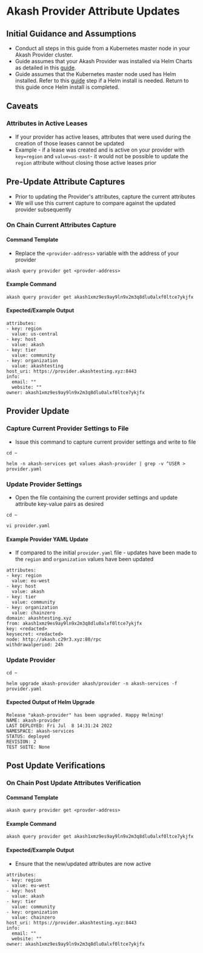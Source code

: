 # Akash Provider Attribute Updates

## Initial Guidance and Assumptions

* Conduct all steps in this guide from a Kubernetes master node in your Akash Provider cluster.
* Guide assumes that your Akash Provider was installed via Helm Charts as detailed in this [guide](../../providers/build-a-cloud-provider/helm-based-provider-persistent-storage-enablement/).
* Guide assumes that the Kubernetes master node used has Helm installed.  Refer to this [guide](../../providers/build-a-cloud-provider/akash-cloud-provider-build-with-helm-charts/step-4-helm-installation-on-kubernetes-node.md) step if a Helm install is needed.  Return to this guide once Helm install is completed.

## Caveats

### Attributes in Active Leases

* If your provider has active leases, attributes that were used during the creation of those leases cannot be updated
* Example - if a lease was created and is active on your provider with `key=region` and `value=us-east`- it would not be possible to update the `region` attribute without closing those active leases prior

## Pre-Update Attribute Captures

* Prior to updating the Provider's attributes, capture the current attributes
* We will use this current capture to compare against the updated provider subsequently

### On Chain Current Attributes Capture

#### Command Template

* Replace the `<provider-address>` variable with the address of your provider

```
akash query provider get <provder-address>
```

#### Example Command

```
akash query provider get akash1xmz9es9ay9ln9x2m3q8dlu0alxf0ltce7ykjfx
```

#### Expected/Example Output

```
attributes:
- key: region
  value: us-central
- key: host
  value: akash
- key: tier
  value: community
- key: organization
  value: akashtesting
host_uri: https://provider.akashtesting.xyz:8443
info:
  email: ""
  website: ""
owner: akash1xmz9es9ay9ln9x2m3q8dlu0alxf0ltce7ykjfx
```

## Provider Update

### Capture Current Provider Settings to File

* Issue this command to capture current provider settings and write to file

```
cd ~

helm -n akash-services get values akash-provider | grep -v ^USER > provider.yaml
```

### Update Provider Settings

* Open the file containing the current provider settings and update attribute key-value pairs as desired

```
cd ~

vi provider.yaml
```

#### Example Provider YAML Update

* If compared to the initial `provider.yaml` file - updates have been made to the `region` and `organization` values have been updated

```
attributes:
- key: region
  value: eu-west
- key: host
  value: akash
- key: tier
  value: community
- key: organization
  value: chainzero
domain: akashtesting.xyz
from: akash1xmz9es9ay9ln9x2m3q8dlu0alxf0ltce7ykjfx
key: <redacted>
keysecret: <redacted>
node: http://akash.c29r3.xyz:80/rpc
withdrawalperiod: 24h
```

### Update Provider

```
cd ~

helm upgrade akash-provider akash/provider -n akash-services -f provider.yaml
```

#### Expected Output of Helm Upgrade

```
Release "akash-provider" has been upgraded. Happy Helming!
NAME: akash-provider
LAST DEPLOYED: Fri Jul  8 14:31:24 2022
NAMESPACE: akash-services
STATUS: deployed
REVISION: 2
TEST SUITE: None
```

## Post Update Verifications

### On Chain Post Update Attributes Verification

#### Command Template

```
akash query provider get <provder-address>
```

#### Example Command

```
akash query provider get akash1xmz9es9ay9ln9x2m3q8dlu0alxf0ltce7ykjfx
```

#### Expected/Example Output

* Ensure that the new/updated attributes are now active

```
attributes:
- key: region
  value: eu-west
- key: host
  value: akash
- key: tier
  value: community
- key: organization
  value: chainzero
host_uri: https://provider.akashtesting.xyz:8443
info:
  email: ""
  website: ""
owner: akash1xmz9es9ay9ln9x2m3q8dlu0alxf0ltce7ykjfx
```
